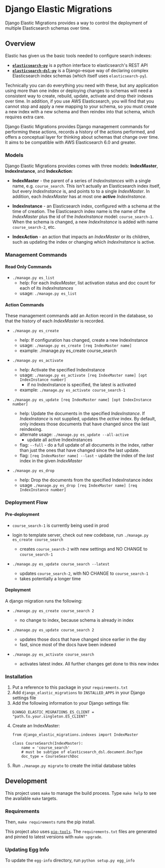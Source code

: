 # Django Elastic Migrations

Django Elastic Migrations provides a way to control the deployment of
multiple Elasticsearch schemas over time.

## Overview

Elastic has given us the basic tools needed to configure search indexes:

* **[`elasticsearch-py`](https://github.com/elastic/elasticsearch-py)**
  is a python interface to elasticsearch's REST API
* **[`elasticsearch-dsl-py`](https://github.com/elastic/elasticsearch-dsl-py)**
  is a Django-esque way of declaring complex Elasticsearch index schemas
  (which itself uses `elasticsearch-py`).

Technically you can do everything you need with these, but any
application using more than one index or deploying changes to schemas
will need a consistent way to create, rebuild, update, activate
and drop their indexes over time. In addition, if you use AWS
Elasticsearch, you will find that you cannot stop and apply a new mapping
to your schema, so you must create a new index with a new schema and
then reindex into that schema, which requires extra care.

Django Elastic Migrations provides Django management commands for
performing these actions, records a history of the actions performed,
and offers a conceptual layer for thinking about schemas that change
over time. It aims to be compatible with AWS Elasticsearch 6.0 and
greater.

### Models
Django Elastic Migrations provides comes with three models:
**IndexMaster**, **IndexInstance**, and **IndexAction**:

- **IndexMaster** - the parent of a series of *IndexInstances* with
  a single name, e.g. `course_search`. This isn't actually an Elasticsearch
  index itself, but every *IndexInstance* is, and points to to a single
  *IndexMaster*. In addition, each *IndexMaster* has at
  most one **active** *IndexInstance*.

- **IndexInstance** - an Elasticsearch index, configured with a schema
    at the time of creation. The Elasticsearch index name is
    the name of the *IndexMaster* plus the id of the *IndexInstance*
    model: `course_search-1`. When the schema is changed, a new
    *IndexInstance* is added with name `course_search-2`, etc.

- **IndexAction** - an action that impacts an *IndexMaster* or its
  children, such as updating the index or changing which *IndexInstance*
  is active.

### Management Commands

#### Read Only Commands

- `./manage.py es_list`
    - help: For each *IndexMaster*, list activation status and doc
      count for each of its *IndexInstances*
    - usage: `./manage.py es_list`

#### Action Commands

These management commands add an Action record in the database,
so that the history of each *IndexMaster* is recorded.

- `./manage.py es_create`
    - help: If configuration has changed, create a new IndexInstance
    - usage: `./manage.py es_create [req IndexMaster name]`
    - example: ./manage.py es_create course_search

- `./manage.py es_activate`
    - help: Activate the specified IndexInstance
    - usage: `./manage.py es_activate [req IndexMaster name] [opt IndexInstance number]`
        - if no IndexInstance is specified, the latest is activated
    - example: `./manage.py es_activate course_search-1`

- `./manage.py es_update [req IndexMaster name] [opt IndexInstance number] `
    - help: Update the documents in the specified *IndexInstance*.
      If *IndexInstance* is not supplied, updates the *active* index.
      By default, only indexes those documents that have changed
      since the last reindexing.
    - alternate usage: `./manage.py es_update --all-active`
        - update all active IndexInstances
    - flag: `--full` - do a full update of all documents in the
      index, rather than just the ones that have changed since
      the last update.
    - flag: `[req IndexMaster name] --last` - update the index
      of the *last* index in the given *IndexMaster*

- `./manage.py es_drop`
    - help: Drop the documents from the specified IndexInstance index
    - usage `./manage.py es_drop [req IndexMaster name] [req IndexInstance number]`


### Deployment Flow

#### Pre-deployment
- `course_search-1` is currently being used in prod
- login to template server, check out new codebase,
  run `./manage.py es_create course_search`
    - creates `course_search-2` with new settings and NO CHANGE to
      `course_search-1`

- `./manage.py es_update course_search --latest`
    - updates `course_search-2`, with NO CHANGE to `course_search-1`
    - takes potentially a longer time

#### Deployment
A django migration runs the following:
- `./manage.py es_create course_search 2`
    - no change to index, because schema is already in index

- `./manage.py es_update course_search 2`
    - updates those docs that have changed since earlier in the day
    - fast, since most of the docs have been indexed

- `./manage.py es_activate course_search`
    - activates latest index. All further changes get done to
      this new index


### Installation
1. Put a reference to this package in your `requirements.txt`
2. Add `django_elastic_migrations` to `INSTALLED_APPS` in your Django
   settings file
3. Add the following information to your Django settings file:
   ```
   DJANGO_ELASTIC_MIGRATIONS_ES_CLIENT = "path.to.your.singleton.ES_CLIENT"
    ```
4. Create an IndexMaster:
   ```
   from django_elastic_migrations.indexes import IndexMaster

   class CourseSearch(IndexMaster):
       name = 'course_search'
       # must be subtype of elasticsearch_dsl.document.DocType
       doc_type = CourseSearchDoc
   ```
3. Run `./manage.py migrate` to create the initial database tables


## Development

This project uses `make` to manage the build process. Type `make help`
to see the available `make` targets.

### Requirements

Then, `make requirements` runs the pip install. 

This project also uses [`pip-tools`](https://github.com/jazzband/pip-tools).
The `requirements.txt` files are generated and pinned to latest versions 
with `make upgrade`. 

### Updating Egg Info

To update the `egg-info` directory, run `python setup.py egg_info`
